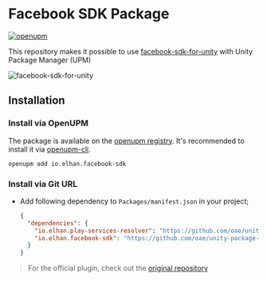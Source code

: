 # Facebook SDK Package

[![openupm](https://img.shields.io/npm/v/io.elhan.facebook-sdk?label=openupm&registry_uri=https://package.openupm.com)](https://openupm.com/packages/io.elhan.facebook-sdk/)

This repository makes it possible to use [facebook-sdk-for-unity](https://github.com/facebook/facebook-sdk-for-unity) with Unity Package Manager (UPM)

![facebook-sdk-for-unity](https://i.imgur.com/b0UYtNT.png)

## Installation

### Install via OpenUPM

The package is available on the [openupm registry](https://openupm.com). It's recommended to install it via [openupm-cli](https://github.com/openupm/openupm-cli).

```
openupm add io.elhan.facebook-sdk
```

### Install via Git URL

- Add following dependency to `Packages/manifest.json` in your project;

  ```json
  {
    "dependencies": {
      "io.elhan.play-services-resolver": "https://github.com/oae/unity-package-play-services-resolver.git#0.1.0",
      "io.elhan.facebook-sdk": "https://github.com/oae/unity-package-facebook-sdk.git#0.1.0",
    }
  }
  ```

> For the official plugin, check out the [original repository](https://github.com/facebook/facebook-sdk-for-unity)

